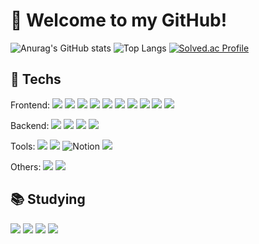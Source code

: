 # 👋 Welcome to my GitHub!

![Anurag's GitHub stats](https://github-readme-stats-sand-six-91.vercel.app/api?username=combikms&show_icons=true&count_private=true&line_height=24&theme=dracula&hide=stars)
![Top Langs](https://github-readme-stats-sand-six-91.vercel.app/api/top-langs/?username=combikms&layout=compact&theme=dracula)
[![Solved.ac Profile](http://mazassumnida.wtf/api/v2/generate_badge?boj=kangcombi)](https://solved.ac/kangcombi/)

## 🔨 Techs
Frontend: <span><img src="https://img.shields.io/badge/HTML5-E34F26?style=flat-square&amp;logo=html5&amp;logoColor=white"></span>
<span><img src="https://img.shields.io/badge/CSS3-1572B6?style=flat-square&amp;logo=css3&amp;logoColor=white"></span>
<span><img src="https://img.shields.io/badge/JavaScript-F7DF1E?style=flat-square&amp;logo=javascript&amp;logoColor=black"></span>
<span><img src="https://img.shields.io/badge/Typescript-3178C6?style=flat-square&amp;logo=Typescript&amp;logoColor=white"></span>
<span><img src="https://img.shields.io/badge/jQuery-0769AD?style=flat-square&amp;logo=jQuery&amp;logoColor=white"></span>
<span><img src="https://img.shields.io/badge/Bootstrap-7952B3?style=flat-square&amp;logo=bootstrap&amp;logoColor=white"></span>
<span><img src="https://img.shields.io/badge/Sass-CC6699?style=flat-square&amp;logo=Sass&amp;logoColor=white"></span>
<span><img src="https://img.shields.io/badge/React-61DAFB?style=flat-square&amp;logo=React&amp;logoColor=black"></span>
<span><img src="https://img.shields.io/badge/Redux-764abc?style=flat&logo=redux&logoColor=white"/></span>
<span><img src="https://img.shields.io/badge/React Query-FF4154?style=flat&logo=react-query&logoColor=white"/></span>

Backend: <span><img src="https://img.shields.io/badge/Express-000000?style=flat-square&amp;logo=Express&amp;logoColor=white"></span>
<span><img src="https://img.shields.io/badge/MongoDB-47A248?style=flat-square&amp;logo=MongoDB&amp;logoColor=white"></span>
<span><img src="https://img.shields.io/badge/MySQL-4479A1?style=flat-square&amp;logo=MySQL&amp;logoColor=white"></span>
<span><img src="https://img.shields.io/badge/Spring-6DB33F?style=flat-square&amp;logo=Spring&amp;logoColor=white"></span>

Tools: <span><img src="https://img.shields.io/badge/Git-F05032?style=flat-square&amp;logo=git&amp;logoColor=white"></span>
<span><img src="https://img.shields.io/badge/GitHub-181717?style=flat-square&amp;logo=GitHub&amp;logoColor=white"></span>
<span><img alt="Notion" src="https://img.shields.io/badge/Notion-%23FFFFFF.svg?style=flat-square&logo=notion&logoColor=black"></span>
<span><img src="https://img.shields.io/badge/Discord-5865F2?style=flat-square&logo=discord&logoColor=white"/></span>

Others: <span><img src="https://img.shields.io/badge/Python-3776AB?style=flat-square&amp;logo=Python&amp;logoColor=white"></span>
<span><img src="https://img.shields.io/badge/C++-00599C?style=flat-square&amp;logo=C%2B%2B&amp;logoColor=white"></span>

## 📚 Studying
<span><img src="https://img.shields.io/badge/Flutter-02569B?style=flat-square&amp;logo=flutter&amp;logoColor=white"></span>
<span><img src="https://img.shields.io/badge/Figma-F24E1E?style=flat-square&logo=figma&logoColor=white"/></span>
<span><img src="https://img.shields.io/badge/Kotlin-7F52FF?style=flat-square&logo=Kotlin&logoColor=white"></span>
<span><img src="https://img.shields.io/badge/Android-3DDC84?style=flat-square&logo=Android&logoColor=white"></span>
